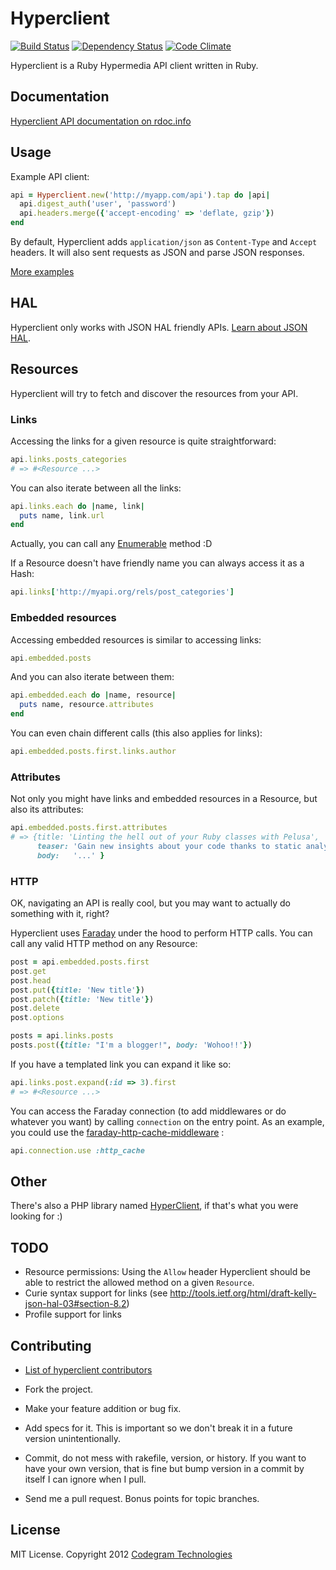 # Hyperclient
[![Build Status](https://secure.travis-ci.org/codegram/hyperclient.png)](http://travis-ci.org/codegram/hyperclient)
[![Dependency Status](https://gemnasium.com/codegram/hyperclient.png)](http://gemnasium.com/codegram/hyperclient)
[![Code Climate](https://codeclimate.com/github/codegram/hyperclient.png)](https://codeclimate.com/github/codegram/hyperclient)

Hyperclient is a Ruby Hypermedia API client written in Ruby.

## Documentation

[Hyperclient API documentation on rdoc.info][rdoc]

## Usage

Example API client:

````ruby
api = Hyperclient.new('http://myapp.com/api').tap do |api|
  api.digest_auth('user', 'password')
  api.headers.merge({'accept-encoding' => 'deflate, gzip'})
end
````

By default, Hyperclient adds `application/json` as `Content-Type` and `Accept`
headers. It will also sent requests as JSON and parse JSON responses.

[More examples][examples]

## HAL

Hyperclient only works with JSON HAL friendly APIs. [Learn about JSON HAL][hal].

## Resources

Hyperclient will try to fetch and discover the resources from your API.

### Links

Accessing the links for a given resource is quite straightforward:

````ruby
api.links.posts_categories
# => #<Resource ...>
````

You can also iterate between all the links:

````ruby
api.links.each do |name, link|
  puts name, link.url
end
````

Actually, you can call any [Enumerable][enumerable] method :D

If a Resource doesn't have friendly name you can always access it as a Hash:

````ruby
api.links['http://myapi.org/rels/post_categories']
````

### Embedded resources

Accessing embedded resources is similar to accessing links:

````ruby
api.embedded.posts
````

And you can also iterate between them:

````ruby
api.embedded.each do |name, resource|
  puts name, resource.attributes
end
````

You can even chain different calls (this also applies for links):

````ruby
api.embedded.posts.first.links.author
````

### Attributes

Not only you might have links and embedded resources in a Resource, but also
its attributes:

````ruby
api.embedded.posts.first.attributes
# => {title: 'Linting the hell out of your Ruby classes with Pelusa',
      teaser: 'Gain new insights about your code thanks to static analysis',
      body:   '...' }
````

### HTTP

OK, navigating an API is really cool, but you may want to actually do something
with it, right?

Hyperclient uses [Faraday][faraday] under the hood to perform HTTP calls. You can
call any valid HTTP method on any Resource:

````ruby
post = api.embedded.posts.first
post.get
post.head
post.put({title: 'New title'})
post.patch({title: 'New title'})
post.delete
post.options

posts = api.links.posts
posts.post({title: "I'm a blogger!", body: 'Wohoo!!'})
````

If you have a templated link you can expand it like so:

````ruby
api.links.post.expand(:id => 3).first
# => #<Resource ...>
````

You can access the Faraday connection (to add middlewares or do whatever
you want) by calling `connection` on the entry point. As an example, you could use the [faraday-http-cache-middleware](https://github.com/plataformatec/faraday-http-cache)
:

````ruby
api.connection.use :http_cache
````

## Other

There's also a PHP library named [HyperClient](https://github.com/FoxyCart/HyperClient), if that's what you were looking for :)

## TODO

* Resource permissions: Using the `Allow` header Hyperclient should be able to
  restrict the allowed method on a given `Resource`.
* Curie syntax support for links (see http://tools.ietf.org/html/draft-kelly-json-hal-03#section-8.2)
* Profile support for links


## Contributing

* [List of hyperclient contributors][contributors]

* Fork the project.
* Make your feature addition or bug fix.
* Add specs for it. This is important so we don't break it in a future
  version unintentionally.
* Commit, do not mess with rakefile, version, or history.
  If you want to have your own version, that is fine but bump version
  in a commit by itself I can ignore when I pull.
* Send me a pull request. Bonus points for topic branches.

## License

MIT License. Copyright 2012 [Codegram Technologies][codegram]

[hal]: http://stateless.co/hal_specification.html
[contributors]: https://github.com/codegram/hyperclient/contributors
[codegram]: http://codegram.com
[documentup]: http://codegram.github.com/hyperclient
[faraday]: http://github.com/lostisland/faraday
[examples]: http://github.com/codegram/hyperclient/tree/master/examples
[enumerable]: http://ruby-doc.org/core-1.9.3/Enumerable.html
[rdoc]: http://rubydoc.org/github/codegram/hyperclient/master/frames
